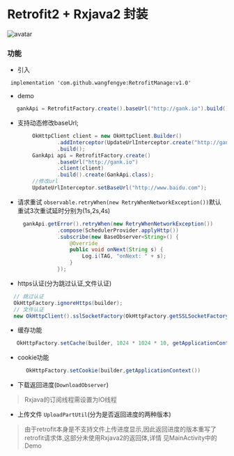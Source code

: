 # Retrofit2 + Rxjava2 封装
![avatar](https://img.shields.io/badge/maplretrofit-v1.0-green.svg)

### 功能
* 引入
```
 implementation 'com.github.wangfengye:RetrofitManage:v1.0'
 ```
* demo
```java
   gankApi = RetrofitFactory.create().baseUrl("http://gank.io").build().create(GankApi.class);
```
* 支持动态修改baseUrl;
```java
        OkHttpClient client = new OkHttpClient.Builder()
                .addInterceptor(UpdateUrlInterceptor.create("http://gank.io"))
                .build();
        GankApi api = RetrofitFactory.create()
                .baseUrl("http://gank.io")
                .client(client)
                .build().create(GankApi.class);
        //修改url
        UpdateUrlInterceptor.setBaseUrl("http://www.baidu.com");
```
* 请求重试 `observable.retryWhen(new RetryWhenNetworkException())`默认重试3次重试延时分别为(1s,2s,4s)
```java
     gankApi.getError().retryWhen(new RetryWhenNetworkException())
                .compose(SchedulerProvider.applyHttp())
                .subscribe(new BaseObserver<String>() {
                    @Override
                    public void onNext(String s) {
                        Log.i(TAG, "onNext: " + s);
                    }
                });
```
* https认证(分为跳过认证,文件认证)
```java
  // 跳过认证
  OkHttpFactory.ignoreHttps(builder);
  // 文件认证
  new OkHttpClient().sslSocketFactory(OkHttpFactory.getSSLSocketFactory(<证书类型>,<协议>,<密码>,<文件输入流>));
```
* 缓存功能
```java
   OkHttpFactory.setCache(builder, 1024 * 1024 * 10, getApplicationContext());
```
* cookie功能
```java
      OkHttpFactory.setCookie(builder,getApplicationContext())
```

* 下载返回进度(`DownloadObserver`)

> Rxjava的订阅线程需设置为IO线程
 
* 上传文件 `UploadPartUtil`(分为是否返回进度的两种版本)

> 由于retrofit本身是不支持文件上传进度显示,因此返回进度的版本重写了retrofit请求体,这部分未使用Rxjava2的返回体,详情
见MainActivity中的Demo
